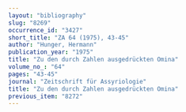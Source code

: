 ```yaml
---
layout: "bibliography"
slug: "8269"
occurrence_id: "3427"
short_title: "ZA 64 (1975), 43-45"
author: "Hunger, Hermann"
publication_year: "1975"
title: "Zu den durch Zahlen ausgedrückten Omina"
volume_no_: "64"
pages: "43-45"
journal: "Zeitschrift für Assyriologie"
title: "Zu den durch Zahlen ausgedrückten Omina"
previous_item: "8272"
---
```

